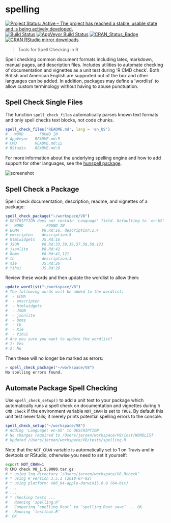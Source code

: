 # spelling

[![Project Status: Active – The project has reached a stable, usable state and is being actively developed.](http://www.repostatus.org/badges/latest/active.svg)](http://www.repostatus.org/#active)
[![Build Status](https://travis-ci.org/ropensci/spelling.svg?branch=master)](https://travis-ci.org/ropensci/spelling)
[![AppVeyor Build Status](https://ci.appveyor.com/api/projects/status/github/ropensci/spelling?branch=master&svg=true)](https://ci.appveyor.com/project/jeroen/spelling)
[![CRAN_Status_Badge](http://www.r-pkg.org/badges/version/spelling)](http://cran.r-project.org/package=spelling)
[![CRAN RStudio mirror downloads](http://cranlogs.r-pkg.org/badges/spelling)](http://cran.r-project.org/web/packages/spelling/index.html)

> Tools for Spell Checking in R

Spell checking common document formats including latex, markdown, manual pages,
and description files. Includes utilities to automate checking of documentation and 
vignettes as a unit test during 'R CMD check'. Both British and American English are 
supported out of the box and other languages can be added. In addition, packages may
define a 'wordlist' to allow custom terminology without having to abuse punctuation.

## Spell Check Single Files

The function `spell_check_files` automatically parses known text formats and only spell checks text blocks, not code chunks.

```r
spell_check_files('README.md', lang = 'en_US')
#   WORD       FOUND IN
# AppVeyor   README.md:5
# CMD        README.md:12
# RStudio    README.md:8
```

For more information about the underlying spelling engine and how to add 
support for other languages, see the [hunspell package](https://docs.ropensci.org/hunspell/articles/intro.html#hunspell-dictionaries).

![screenshot](https://jeroen.github.io/images/rs-hunspell.png)

## Spell Check a Package

Spell check documentation, description, readme, and vignettes of a package:

```r
spell_check_package("~/workspace/V8")
# DESCRIPTION does not contain 'Language' field. Defaulting to 'en-US'.
#   WORD          FOUND IN
# ECMA          V8.Rd:16, description:2,4
# emscripten    description:5
# htmlwidgets   JS.Rd:16
# JSON          V8.Rd:33,38,39,57,58,59,121
# jsonlite      V8.Rd:42
# Ooms          V8.Rd:41,121
# th            description:3
# Xie           JS.Rd:26
# Yihui         JS.Rd:26
```

Review these words and then update the wordlist to allow them:


```r
update_wordlist("~/workspace/V8")
# The following words will be added to the wordlist:
#  - ECMA
#  - emscripten
#  - htmlwidgets
#  - JSON
#  - jsonlite
#  - Ooms
#  - th
#  - Xie
#  - Yihui
# Are you sure you want to update the wordlist?
# 1: Yes
# 2: No
```

Then these will no longer be marked as errors:

```r
> spell_check_package("~/workspace/V8")
No spelling errors found.
```

## Automate Package Spell Checking

Use `spell_check_setup()` to add a unit test to your package which automatically runs a spell check on documentation and vignettes during `R CMD check` if the environment variable `NOT_CRAN` is set to `TRUE`. By default this unit test never fails; it merely prints potential spelling errors to the console.


```r
spell_check_setup("~/workspace/V8")
# Adding 'Language: en-US' to DESCRIPTION
# No changes required to /Users/jeroen/workspace/V8/inst/WORDLIST
# Updated /Users/jeroen/workspace/V8/tests/spelling.R
```

Note that the `NOT_CRAN` variable is automatically set to 1 on Travis and in devtools or RStudio, otherwise you need to set it yourself:

```sh
export NOT_CRAN=1
R CMD check V8_1.5.9000.tar.gz
# * using log directory ‘/Users/jeroen/workspace/V8.Rcheck’
# * using R version 3.5.1 (2018-07-02)
# * using platform: x86_64-apple-darwin15.6.0 (64-bit)
# ...
# ...
# * checking tests ...
#   Running ‘spelling.R’
#   Comparing ‘spelling.Rout’ to ‘spelling.Rout.save’ ... OK
#   Running ‘testthat.R’
#  OK
```

